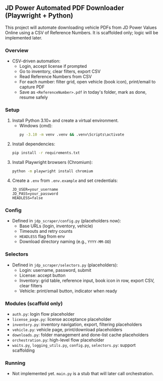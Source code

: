 ## JD Power Automated PDF Downloader (Playwright + Python)

This project will automate downloading vehicle PDFs from JD Power Values Online using a CSV of Reference Numbers. It is scaffolded only; logic will be implemented later.

### Overview
- CSV-driven automation:
  - Login, accept license if prompted
  - Go to inventory, clear filters, export CSV
  - Read Reference Numbers from CSV
  - For each number: filter grid, open vehicle (book icon), print/email to capture PDF
  - Save as `<ReferenceNumber>.pdf` in today's folder, mark as done, resume safely

### Setup
1. Install Python 3.10+ and create a virtual environment.
   - Windows (cmd):
     ```bash
     py -3.10 -m venv .venv && .venv\Scripts\activate
     ```
2. Install dependencies:
   ```bash
   pip install -r requirements.txt
   ```
3. Install Playwright browsers (Chromium):
   ```bash
   python -m playwright install chromium
   ```
4. Create a `.env` from `.env.example` and set credentials:
   ```
   JD_USER=your_username
   JD_PASS=your_password
   HEADLESS=false
   ```

### Config
- Defined in `jdp_scraper/config.py` (placeholders now):
  - Base URLs (login, inventory, vehicle)
  - Timeouts and retry counts
  - `HEADLESS` flag from env
  - Download directory naming (e.g., `YYYY-MM-DD`)

### Selectors
- Defined in `jdp_scraper/selectors.py` (placeholders):
  - Login: username, password, submit
  - License: accept button
  - Inventory: grid table, reference input, book icon in row, export CSV, clear filters
  - Vehicle: print/email button, indicator when ready

### Modules (scaffold only)
- `auth.py`: login flow placeholder
- `license_page.py`: license acceptance placeholder
- `inventory.py`: inventory navigation, export, filtering placeholders
- `vehicle.py`: vehicle page, print/download placeholders
- `downloads.py`: folder management and done-list cache placeholders
- `orchestration.py`: high-level flow placeholder
- `waits.py`, `logging_utils.py`, `config.py`, `selectors.py`: support scaffolding

### Running
- Not implemented yet. `main.py` is a stub that will later call orchestration.

